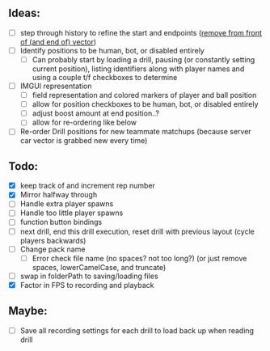 ## Ideas:
- [ ] step through history to refine the start and endpoints ([remove from front of (and end of) vector](https://stackoverflow.com/questions/7351899/remove-first-n-elements-from-a-stdvector)) 
 - [ ] Identify positions to be human, bot, or disabled entirely
	 - [ ]  Can probably start by loading a drill, pausing (or constantly setting current position), listing identifiers along with player names and using a couple t/f checkboxes to determine
 - [ ] IMGUI representation
	 - [ ] field representation and colored markers of player and ball position
	 - [ ] allow for position checkboxes to be human, bot, or disabled entirely
	 - [ ] adjust boost amount at end position..?
	 - [ ] allow for re-ordering like below
 - [ ] Re-order Drill positions for new teammate matchups (because server car vector is grabbed new every time)

## Todo:
 - [x] keep track of and increment rep number
 - [x] Mirror halfway through
 - [ ] Handle extra player spawns
 - [ ] Handle too little player spawns
 - [ ] function button bindings
 - [ ] next drill, end this drill execution, reset drill with previous layout (cycle players backwards) 
 - [ ] Change pack name
	 - [ ] Error check file name (no spaces? not too long?) (or just remove spaces, lowerCamelCase, and truncate)
 - [ ] swap in folderPath to saving/loading files
 - [x] Factor in FPS to recording and playback

 ## Maybe:
 - [ ] Save all recording settings for each drill to load back up when reading drill
